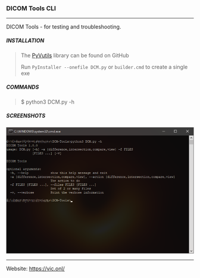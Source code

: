 ### DICOM Tools CLI ###
_ _ _

DICOM Tools - for testing and troubleshooting.

##### INSTALLATION #####

> The [PyVutils](https://github.com/vic4key/PyVutils) library can be found on GitHub
>
> Run `PyInstaller --onefile DCM.py` or `builder.cmd` to create a single exe

##### COMMANDS #####

> $ python3 DCM.py -h

##### SCREENSHOTS #####

![](screenshots/help.png)
_ _ _

Website: https://vic.onl/